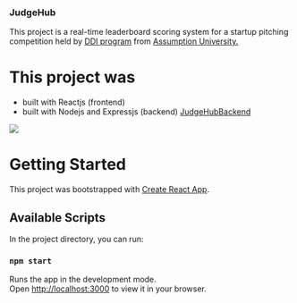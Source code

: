 ### JudgeHub
This project is a real-time leaderboard scoring system for a startup pitching competition held by <a href="https://ddi.au.edu/en/home-en/" target="_blank">DDI program</a> from <a href="https://www.au.edu" target="_blank">Assumption University.</a>

# This project was
- built with Reactjs (frontend)
- built with Nodejs and Expressjs (backend) <a href="https://github.com/saipepu/Judgehub-backend">JudgeHubBackend</a>

<img src="https://pepu-portfolio.vercel.app/_next/image?url=%2F_next%2Fstatic%2Fmedia%2Fjudgehub-thumbnail.1224c360.png&w=3840&q=75" />

# Getting Started

This project was bootstrapped with [Create React App](https://github.com/facebook/create-react-app).

## Available Scripts

In the project directory, you can run:

### `npm start`

Runs the app in the development mode.\
Open [http://localhost:3000](http://localhost:3000) to view it in your browser.
